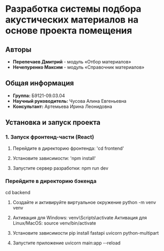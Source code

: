 # Разработка системы подбора акустических материалов на основе проекта помещения

## Авторы
- **Перепечаев Дмитрий** - модуль «Отбор материалов»
- **Нечепуренко Максим** - модуль «Справочник материалов»

## Общая информация
- **Группа:** Б9121-09.03.04
- **Научный руководитель:** Чусова Алина Евгеньевна
- **Консультант:** Артемьева Ирина Леонидовна

## Установка и запуск проекта

### 1. Запуск фронтенд-части (React)
1. Перейдите в директорию фронтенда:
   'cd frontend'

2. Установите зависимости:
   'npm install'

3. Запустите сервер разработки:
   npm run dev
### Перейдите в директорию бэкенда
cd backend

1. Создайте и активируйте виртуальное окружение
python -m venv venv

2. Активация для Windows:
venv\Scripts\activate
 Активация для Linux/MacOS:
source venv/bin/activate

3. Установите зависимости
pip install fastapi uvicorn python-multipart

4. Запустите приложение
uvicorn main:app --reload
